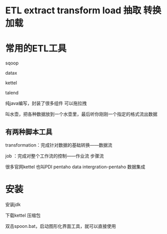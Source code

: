 # ETL  extract transform load  抽取  转换  加载

# 常用的ETL工具

sqoop

datax

kettel

talend

纯java编写，封装了很多组件  可以拖拉拽

叫水壶，把各种数据放到一个水壶里，最后听你刚刚一个指定的格式流出数据

## 有两种脚本工具

transformation：完成针对数据的基础转换——数据流

job ：完成对整个工作流的控制——作业流  步骤流

很多官网kettel  也叫PDI   pentaho data intergration-pentaho   数据集成

# 安装

安装jdk  

下载kettel 压缩包

双击spoon.bat，启动图形化界面工具，就可以直接使用
